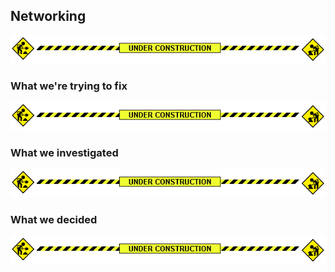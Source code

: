 ## Networking

![1990s Under Construction gif](images/under-construction.gif "1990s Under Construction gif")

### What we're trying to fix

![1990s Under Construction gif](images/under-construction.gif "1990s Under Construction gif")

### What we investigated

![1990s Under Construction gif](images/under-construction.gif "1990s Under Construction gif")

### What we decided

![1990s Under Construction gif](images/under-construction.gif "1990s Under Construction gif")
